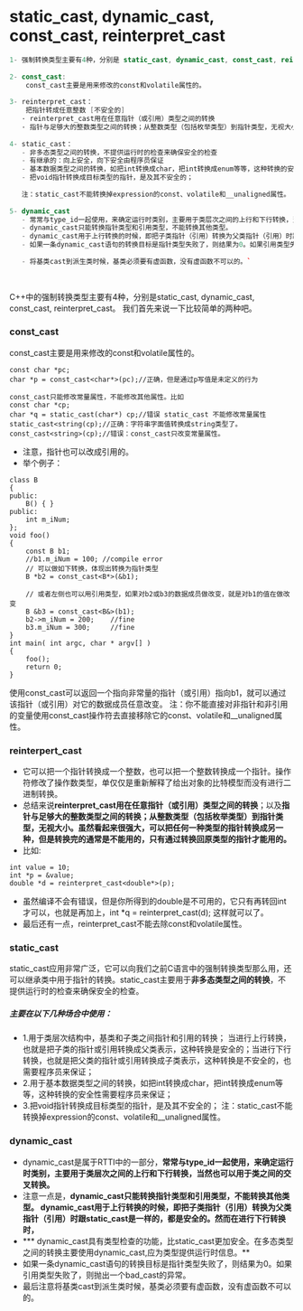 # static_cast, dynamic_cast, const_cast, reinterpret_cast

```cpp
1- 强制转换类型主要有4种，分别是 static_cast, dynamic_cast, const_cast, reinterpret_cast
    
2- const_cast:
	const_cast主要是用来修改的const和volatile属性的。
	
3- reinterpret_cast：
	把指针转成任意整数 [不安全的]
   · reinterpret_cast用在任意指针（或引用）类型之间的转换
   · 指针与足够大的整数类型之间的转换；从整数类型（包括枚举类型）到指针类型，无视大小。虽然看起来很强大，可以把任何一种类型的指针转换成另一种，但是转换完的通常是不能用的，只有通过转换回原类型的指针才能用的
    
4- static_cast：
   - 非多态类型之间的转换，不提供运行时的检查来确保安全的检查
   - 有继承的：向上安全，向下安全由程序员保证
   - 基本数据类型之间的转换，如把int转换成char，把int转换成enum等等，这种转换的安全性需要程序员来保证；
   - 把void指针转换成目标类型的指针，是及其不安全的； 
   
   注：static_cast不能转换掉expression的const、volatile和__unaligned属性。
   
5- dynamic_cast
   - 常常与type_id一起使用，来确定运行时类别，主要用于类层次之间的上行和下行转换，当然也可以用于类之间的交叉转换。
   - dynamic_cast只能转换指针类型和引用类型，不能转换其他类型。 
   - dynamic_cast用于上行转换的时候，即把子类指针（引用）转换为父类指针（引用）时跟static_cast是一样的，都是安全的。然而在进行下行转换时，* dynamic_cast具有类型检查的功能，比static_cast更加安全。在多态类型之间的转换主要使用dynamic_cast,应为类型提供运行时信息。
   - 如果一条dynamic_cast语句的转换目标是指针类型失败了，则结果为0。如果引用类型失败了，则抛出一个bad_cast的异常。 
   
   - 将基类cast到派生类时候，基类必须要有虚函数，没有虚函数不可以的。`
   
   
```



C++中的强制转换类型主要有4种，分别是static_cast, dynamic_cast, const_cast, reinterpret_cast。 我们首先来说一下比较简单的两种吧。

### const_cast

const_cast主要是用来修改的const和volatile属性的。

```
const char *pc;
char *p = const_cast<char*>(pc);//正确，但是通过p写值是未定义的行为

const_cast只能修改常量属性，不能修改其他属性。比如
const char *cp;
char *q = static_cast(char*) cp;//错误 static_cast 不能修改常量属性
static_cast<string(cp);//正确：字符串字面值转换成string类型了。
const_cast<string>(cp);//错误：const_cast只改变常量属性。
```

- 注意，指针也可以改成引用的。
- 举个例子：

```
class B
{
public:
    B() { }
public:
    int m_iNum;
};
void foo()
{
    const B b1;
    //b1.m_iNum = 100; //compile error
    // 可以做如下转换，体现出转换为指针类型
    B *b2 = const_cast<B*>(&b1);
    
    // 或者左侧也可以用引用类型，如果对b2或b3的数据成员做改变，就是对b1的值在做改变
    B &b3 = const_cast<B&>(b1);
    b2->m_iNum = 200;    //fine
    b3.m_iNum = 300;     //fine
}
int main( int argc, char * argv[] )
{
    foo();
    return 0;
}
```

使用const_cast可以返回一个指向非常量的指针（或引用）指向b1，就可以通过该指针（或引用）对它的数据成员任意改变。 注：你不能直接对非指针和非引用的变量使用const_cast操作符去直接移除它的const、volatile和__unaligned属性。

### reinterpert_cast

- 它可以把一个指针转换成一个整数，也可以把一个整数转换成一个指针。操作符修改了操作数类型，单仅仅是重新解释了给出对象的比特模型而没有进行二进制转换。
- 总结来说**reinterpret_cast用在任意指针（或引用）类型之间的转换**；以及**指针与足够大的整数类型之间的转换；从整数类型（包括枚举类型）到指针类型，无视大小。虽然看起来很强大，可以把任何一种类型的指针转换成另一种，但是转换完的通常是不能用的，只有通过转换回原类型的指针才能用的。**
- 比如:

```
int value = 10;
int *p = &value;
double *d = reinterpret_cast<double*>(p);
```

- 虽然编译不会有错误，但是你所得到的double是不可用的，它只有再转回int才可以，也就是再加上，int *q = reinterpret_cast(d); 这样就可以了。
- 最后还有一点，reinterpret_cast不能去除const和volatile属性。

### static_cast

static_cast应用非常广泛，它可以向我们之前C语言中的强制转换类型那么用，还可以继承类中用于指针的转换。static_cast主要用于**非多态类型之间的转换**，不提供运行时的检查来确保安全的检查。

##### 主要在以下几种场合中使用：

- 1.用于类层次结构中，基类和子类之间指针和引用的转换； 当进行上行转换，也就是把子类的指针或引用转换成父类表示，这种转换是安全的；当进行下行转换，也就是把父类的指针或引用转换成子类表示，这种转换是不安全的，也需要程序员来保证；
- 2.用于基本数据类型之间的转换，如把int转换成char，把int转换成enum等等，这种转换的安全性需要程序员来保证；
- 3.把void指针转换成目标类型的指针，是及其不安全的； 注：static_cast不能转换掉expression的const、volatile和__unaligned属性。

### dynamic_cast

- dynamic_cast是属于RTTI中的一部分，**常常与type_id一起使用，来确定运行时类别，主要用于类层次之间的上行和下行转换，当然也可以用于类之间的交叉转换。**
- 注意一点是，**dynamic_cast只能转换指针类型和引用类型，不能转换其他类型。 dynamic_cast用于上行转换的时候，即把子类指针（引用）转换为父类指针（引用）时跟static_cast是一样的，都是安全的。然而在进行下行转换时，**
- *** dynamic_cast具有类型检查的功能，比static_cast更加安全。在多态类型之间的转换主要使用dynamic_cast,应为类型提供运行时信息。**
- 如果一条dynamic_cast语句的转换目标是指针类型失败了，则结果为0。如果引用类型失败了，则抛出一个bad_cast的异常。 
- 最后注意将基类cast到派生类时候，基类必须要有虚函数，没有虚函数不可以的。